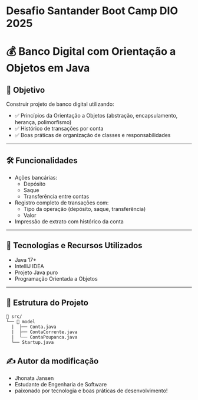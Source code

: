 # Desafio Santander Boot Camp DIO 2025
# 💰 Banco Digital com Orientação a Objetos em Java


## 🧠 Objetivo

Construir projeto de banco digital utilizando:

- ✅ Princípios da Orientação a Objetos (abstração, encapsulamento, herança, polimorfismo)
- ✅ Histórico de transações por conta
- ✅ Boas práticas de organização de classes e responsabilidades

---

## 🛠️ Funcionalidades

- Ações bancárias:
    - Depósito
    - Saque
    - Transferência entre contas
- Registro completo de transações com:
    - Tipo da operação (depósito, saque, transferência)
    - Valor
- Impressão de extrato com histórico da conta

---

## 🚀 Tecnologias e Recursos Utilizados

- Java 17+
- IntelliJ IDEA
- Projeto Java puro
- Programação Orientada a Objetos

---

## 📂 Estrutura do Projeto

```
📁 src/
└── 📁 model
  |  ├── Conta.java
  |  ├── ContaCorrente.java
  |  └── ContaPoupanca.java
  └── Startup.java
```
## ✍️ Autor da modificação
- Jhonata Jansen
- Estudante de Engenharia de Software
- paixonado por tecnologia e boas práticas de desenvolvimento!
